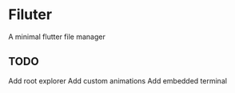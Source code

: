 # Filuter

A minimal flutter file manager

## TODO

Add root explorer
Add custom animations
Add embedded terminal
